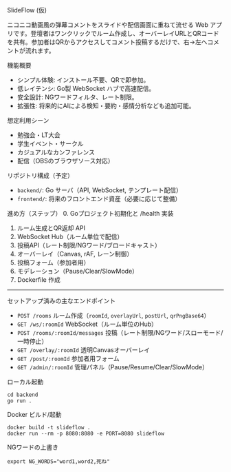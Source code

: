 SlideFlow (仮)

ニコニコ動画風の弾幕コメントをスライドや配信画面に重ねて流せる Web アプリです。登壇者はワンクリックでルーム作成し、オーバーレイURLとQRコードを共有。参加者はQRからアクセスしてコメント投稿するだけで、右→左へコメントが流れます。

機能概要
- シンプル体験: インストール不要、QRで即参加。
- 低レイテンシ: Go製 WebSocket ハブで高速配信。
- 安全設計: NGワードフィルタ、レート制限。
- 拡張性: 将来的にAIによる検知・要約・感情分析なども追加可能。

想定利用シーン
- 勉強会・LT大会
- 学生イベント・サークル
- カジュアルなカンファレンス
- 配信（OBSのブラウザソース対応）

リポジトリ構成（予定）
- `backend/`: Go サーバ（API, WebSocket, テンプレート配信）
- `frontend/`: 将来のフロントエンド資産（必要に応じて整備）

進め方（ステップ）
0. Goプロジェクト初期化と /health 実装
1. ルーム生成とQR返却 API
2. WebSocket Hub（ルーム単位で配信）
3. 投稿API（レート制限/NGワード/ブロードキャスト）
4. オーバーレイ（Canvas, rAF, レーン制御）
5. 投稿フォーム（参加者用）
6. モデレーション（Pause/Clear/SlowMode）
7. Dockerfile 作成

---

セットアップ済みの主なエンドポイント
- `POST /rooms` ルーム作成（`roomId`, `overlayUrl`, `postUrl`, `qrPngBase64`）
- `GET /ws/:roomId` WebSocket（ルーム単位のHub）
- `POST /rooms/:roomId/messages` 投稿（レート制限/NGワード/スローモード/一時停止）
- `GET /overlay/:roomId` 透明Canvasオーバーレイ
- `GET /post/:roomId` 参加者用フォーム
- `GET /admin/:roomId` 管理パネル（Pause/Resume/Clear/SlowMode）

ローカル起動
```
cd backend
go run .
```

Docker ビルド/起動
```
docker build -t slideflow .
docker run --rm -p 8080:8080 -e PORT=8080 slideflow
```

NGワードの上書き
```
export NG_WORDS="word1,word2,死ね"
```
